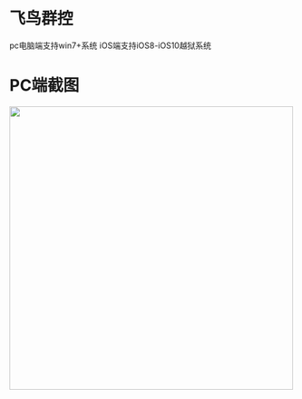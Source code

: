 # 飞鸟群控
pc电脑端支持win7+系统
iOS端支持iOS8-iOS10越狱系统
# PC端截图
<img src="https://github.com/bandy101/flybirdremotecontroller/blob/master/%E6%88%AA%E5%9B%BE/1.png" width="500px" />
